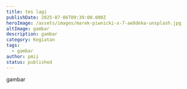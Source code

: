 ```yaml
---
title: tes lagi
publishDate: 2025-07-06T09:39:00.000Z
heroImage: /assets/images/marek-piwnicki-x-7-ae8deka-unsplash.jpg
altImage: gambar
description: gambar
category: Kegiatan
tags:
  - gambar
author: pmii
status: published
---
```

gambar
